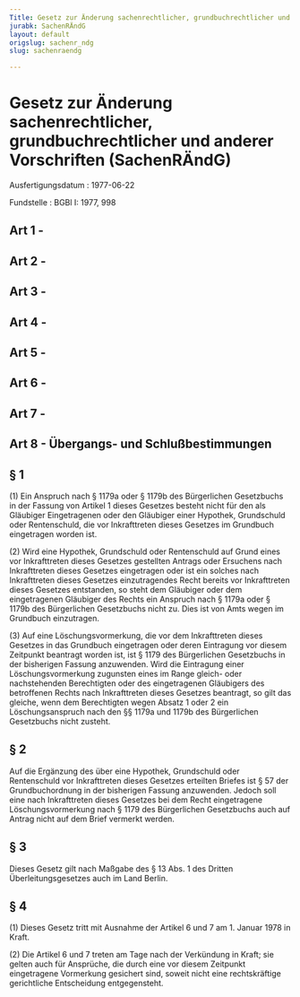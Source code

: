 ```yaml
---
Title: Gesetz zur Änderung sachenrechtlicher, grundbuchrechtlicher und anderer Vorschriften
jurabk: SachenRÄndG
layout: default
origslug: sachenr_ndg
slug: sachenraendg

---
```


# Gesetz zur Änderung sachenrechtlicher, grundbuchrechtlicher und anderer Vorschriften (SachenRÄndG)

Ausfertigungsdatum
:   1977-06-22

Fundstelle
:   BGBl I: 1977, 998



## Art 1 - 



## Art 2 - 



## Art 3 - 



## Art 4 - 



## Art 5 - 



## Art 6 - 



## Art 7 - 



## Art 8 - Übergangs- und Schlußbestimmungen



## § 1

(1) Ein Anspruch nach § 1179a oder § 1179b des Bürgerlichen Gesetzbuchs in der Fassung von Artikel 1 dieses Gesetzes besteht nicht für den als Gläubiger Eingetragenen oder den Gläubiger einer Hypothek, Grundschuld oder Rentenschuld, die vor Inkrafttreten dieses Gesetzes im Grundbuch eingetragen worden ist.

(2) Wird eine Hypothek, Grundschuld oder Rentenschuld auf Grund eines vor Inkrafttreten dieses Gesetzes gestellten Antrags oder Ersuchens nach Inkrafttreten dieses Gesetzes eingetragen oder ist ein solches nach Inkrafttreten dieses Gesetzes einzutragendes Recht bereits vor Inkrafttreten dieses Gesetzes entstanden, so steht dem Gläubiger oder dem eingetragenen Gläubiger des Rechts ein Anspruch nach § 1179a oder § 1179b des Bürgerlichen Gesetzbuchs nicht zu. Dies ist von Amts wegen im Grundbuch einzutragen.

(3) Auf eine Löschungsvormerkung, die vor dem Inkrafttreten dieses Gesetzes in das Grundbuch eingetragen oder deren Eintragung vor diesem Zeitpunkt beantragt worden ist, ist § 1179 des Bürgerlichen Gesetzbuchs in der bisherigen Fassung anzuwenden. Wird die Eintragung einer Löschungsvormerkung zugunsten eines im Range gleich- oder nachstehenden Berechtigten oder des eingetragenen Gläubigers des betroffenen Rechts nach Inkrafttreten dieses Gesetzes beantragt, so gilt das gleiche, wenn dem Berechtigten wegen Absatz 1 oder 2 ein Löschungsanspruch nach den §§ 1179a und 1179b des Bürgerlichen Gesetzbuchs nicht zusteht.


## § 2

Auf die Ergänzung des über eine Hypothek, Grundschuld oder Rentenschuld vor Inkrafttreten dieses Gesetzes erteilten Briefes ist § 57 der Grundbuchordnung in der bisherigen Fassung anzuwenden. Jedoch soll eine nach Inkrafttreten dieses Gesetzes bei dem Recht eingetragene Löschungsvormerkung nach § 1179 des Bürgerlichen Gesetzbuchs auch auf Antrag nicht auf dem Brief vermerkt werden.


## § 3

Dieses Gesetz gilt nach Maßgabe des § 13 Abs. 1 des Dritten Überleitungsgesetzes auch im Land Berlin.


## § 4

(1) Dieses Gesetz tritt mit Ausnahme der Artikel 6 und 7 am 1. Januar 1978 in Kraft.

(2) Die Artikel 6 und 7 treten am Tage nach der Verkündung in Kraft; sie gelten auch für Ansprüche, die durch eine vor diesem Zeitpunkt eingetragene Vormerkung gesichert sind, soweit nicht eine rechtskräftige gerichtliche Entscheidung  entgegensteht.

